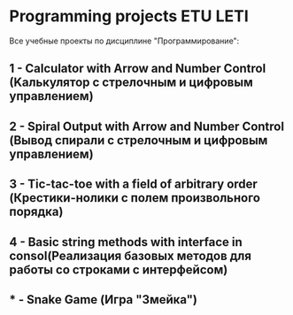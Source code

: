 # Programming projects ETU LETI
 Все учебные проекты по дисциплине "Прогрaммирование":
## 1 - Calculator with Аrrow and Number Control (Kалькулятор с стрелочным и цифровым управлением)
## 2 - Spiral Output with Аrrow and Number Control (Вывод спирали с стрелочным и цифровым управлением)
## 3 - Tic-tac-toe with a field of arbitrary ordеr (Креcтики-нолики с полем произвольного порядка)
## 4 - Basic string methods with interface in consol(Реализация базовых методов для работы со строками с интерфейсом)
## * - Snake Game (Игра "Змейка")
